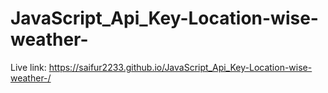 # JavaScript_Api_Key-Location-wise-weather-

Live link: https://saifur2233.github.io/JavaScript_Api_Key-Location-wise-weather-/
